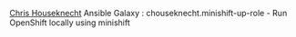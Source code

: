
[Chris Houseknecht](https://galaxy.ansible.com/chouseknecht/minishift-up-role/)
Ansible Galaxy : chouseknecht.minishift-up-role - Run OpenShift locally using minishift

